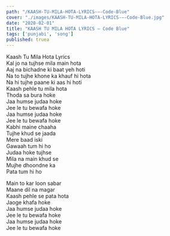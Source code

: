 ```yaml
---
path: "/KAASH-TU-MILA-HOTA-LYRICS-–-Code-Blue"
cover: "./images/KAASH-TU-MILA-HOTA-LYRICS-–-Code-Blue.jpg"
date: "2020-02-01"
title: "KAASH TU MILA HOTA LYRICS – Code Blue"
tags: ['punjabi', 'song']
published: truea
---
```

  
Kaash Tu Mila Hota Lyrics  
Kal jo na tujhse mila main hota  
Aaj na bichadne ki baat yeh hoti  
Na to tujhe khone ka khauf hi hota  
Na hi tujhe paane ki aas hi hoti  
Kaash pehle tu mila hota  
Thoda sa bura hoke  
Jaa humse judaa hoke  
Jee le tu bewafa hoke  
Jaa humse judaa hoke  
Jee le tu bewafa hoke  
Kabhi maine chaaha  
Tujhe khud se jaada  
Mere baad iski  
Gawaah tum hi ho  
Judaa hoke tujhse  
Mila na main khud se  
Mujhe dhoondne ka  
Pata tum hi ho  
  
  
  
  
  
  
Main to kar loon sabar  
Maane dil na magar  
Kaash pehle se pata hota  
Jaoge khafa hoke  
Jaa humse judaa hoke  
Jee le tu bewafa hoke  
Jaa humse judaa hoke  
Jee le tu bewafa hoke  
